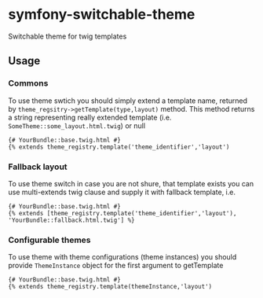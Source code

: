 # symfony-switchable-theme
Switchable theme for twig templates

## Usage

### Commons

To use theme swtich you should simply extend a template name, returned by ```theme_regsitry->getTemplate(type,layout)``` method. This method returns a string representing really extended template (i.e. ```SomeTheme::some_layout.html.twig```) or null

```
{# YourBundle::base.twig.html #}
{% extends theme_registry.template('theme_identifier','layout')
```

### Fallback layout

To use theme switch in case you are not shure, that template exists you can use multi-extends twig clause and supply it with fallback template, i.e.

```
{# YourBundle::base.twig.html #}
{% extends [theme_registry.template('theme_identifier','layout'), 'YourBundle::fallback.html.twig'] %}
```

### Configurable themes

To use theme with theme configurations (theme instances) you should provide ```ThemeInstance``` object for the first argument to getTemplate

```
{# YourBundle::base.twig.html #}
{% extends theme_registry.template(themeInstance,'layout')
```
